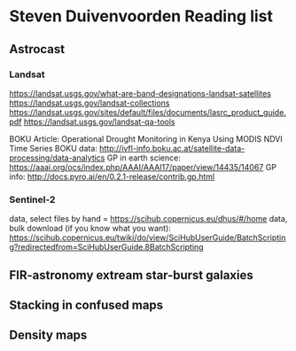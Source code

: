 # Steven Duivenvoorden Reading list

## Astrocast

### Landsat

https://landsat.usgs.gov/what-are-band-designations-landsat-satellites 
https://landsat.usgs.gov/landsat-collections 
https://landsat.usgs.gov/sites/default/files/documents/lasrc_product_guide.pdf 
https://landsat.usgs.gov/landsat-qa-tools 

BOKU Article: Operational Drought Monitoring in Kenya Using MODIS NDVI Time Series
BOKU data: http://ivfl-info.boku.ac.at/satellite-data-processing/data-analytics 
GP in earth science: https://aaai.org/ocs/index.php/AAAI/AAAI17/paper/view/14435/14067 
GP info: http://docs.pyro.ai/en/0.2.1-release/contrib.gp.html 

### Sentinel-2

data, select files by hand = https://scihub.copernicus.eu/dhus/#/home 
data, bulk download (if you know what you want): https://scihub.copernicus.eu/twiki/do/view/SciHubUserGuide/BatchScripting?redirectedfrom=SciHubUserGuide.8BatchScripting


## FIR-astronomy extream star-burst galaxies

## Stacking in confused maps

## Density maps
